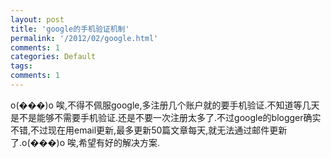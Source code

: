 ```yaml
---
layout: post
title: 'google的手机验证机制'
permalink: '/2012/02/google.html'
comments: 1
categories: Default
tags: 
comments: 1
---
```

o(���)o 唉,不得不佩服google,多注册几个账户就的要手机验证.不知道等几天是不是能够不需要手机验证.还是不要一次注册太多了.不过google的blogger确实不错,不过现在用email更新,最多更新50篇文章每天,就无法通过邮件更新了.o(���)o 唉,希望有好的解决方案.